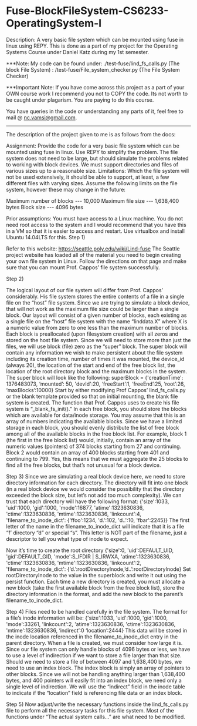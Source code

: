 # Fuse-BlockFileSystem-CS6233-OperatingSystem-I
Description: A very basic file system which can be mounted using fuse in linux using REPY.
This is done as a part of my project for the Operating Systems Course under Daniel Katz during my 1st semester.

***Note: My code can be found under: ./test-fuse/lind_fs_calls.py (The block File System)
                                   : /test-fuse/File_system_checker.py (The File System Checker)
                                  
***Important Note: If you have come across this project as a part of your OWN course work I recommend you not to COPY
the code. Its not worth to be caught under plagarism. You are paying to do this course.

You have queries in the code or understanding any parts of it, feel free to mail @ nc.vamsi@gmail.com.

*****
The description of the project given to me is as follows from the docs:

Assignment: Provide the code for a very basic file system which can be mounted using fuse in linux.  Use REPY to simplify the problem.  The file system does not need to be large, but should simulate the problems related to working with block devices.  We must support directories and files of various sizes up to a reasonable size.
Limitations: Which the file system will not be used extensively, it should be able to support, at least, a few different files with varying sizes.  Assume the following limits on the file system, however these may change in the future:

Maximum number of blocks --- 10,000
Maximum file size        --- 1,638,400 bytes
Block size               --- 4096 bytes

Prior assumptions:  You must have access to a Linux machine.  You do not need root access to the system and I would recommend that you have this in a VM so that it is easier to access and restart.  Use virtualbox and install Ubuntu 14.04LTS for this.
Step 1)

Refer to this website: https://seattle.poly.edu/wiki/Lind-fuse
The Seattle project website has loaded all of the material you need to begin creating your own file system in Linux.  Follow the directions on that page and make sure that you can mount Prof. Cappos’ file system successfully.

Step 2)

The logical layout of our file system will differ from Prof. Cappos’ considerably.  His file system stores the entire contents of a file in a single file on the “host” file system.  Since we are trying to simulate a block device, that will not work as the maximum file size could be larger than a single block.
Our layout will consist of a given number of blocks, each existing as a single file on the “host” file system with the name “linddata.X” where X is a numeric value from zero to one less than the maximum number of blocks.  Each block is preallocated (upon filesystem creation) with all zeros and stored on the host file system.
Since we will need to store more than just the files, we will use block (file) zero as the “super” block.  The super block will contain any information we wish to make persistent about the file system including its creation time, number of times it was mounted, the device_id (always 20), the location of the start and end of the free block list, the location of the root directory block and the maximum blocks in the system.  The super block will look like the following:
superBlock = {'creationTime': 1376483073,   ‘mounted’: 50, 'devId':20, ‘freeStart’:1, ‘freeEnd’:25, ‘root’:26, ‘maxBlocks’:10000}
Start by either modifying Prof Cappos’ lind_fs_calls.py or the blank template provided so that on initial mounting, the blank file system is created.  The function that Prof. Cappos uses to create his file system is “_blank_fs_init().”  In each free block, you should store the blocks which are available for data/inode storage.  You may assume that this is an array of numbers indicating the available blocks.  Since we have a limited storage in each block, you should evenly distribute the list of free block among all of the available blocks in the free block list.  For example, block 1 (the first in the free block list) would, initially, contain an array of the numeric values (pointers) of 374 blocks starting from 27 and continuing.  Block 2 would contain an array of 400 blocks starting from 401 and continuing to 799.  Yes, this means that we must aggregate the 25 blocks to find all the free blocks, but that’s not unusual for a block device.

Step 3)
Since we are simulating a real block device here, we need to store directory information for each directory.  The directory will fit into one block (in a real block device we would consider the possibility that the directory exceeded the block size, but let’s not add too much complexity).  We can trust that each directory will have the following format:
{'size':1033, 'uid':1000, 'gid':1000, 'mode':16877, 'atime':1323630836, 'ctime':1323630836, 'mtime':1323630836, 'linkcount':4, 'filename_to_inode_dict':  {'ffoo':1234, 'd.':102, 'd..':10, 'fbar':2245}}
The first letter of the name in the filename_to_inode_dict will indicate that it is a file “f’ directory “d” or special “s”.  This letter is NOT part of the filename, just a descriptor to tell you what type of inode to expect.

Now it’s time to create the root directory
{'size':0, 'uid':DEFAULT_UID, 'gid':DEFAULT_GID, 'mode':S_IFDIR | S_IRWXA, 'atime':1323630836, 'ctime':1323630836, 'mtime':1323630836, 'linkcount':2, 'filename_to_inode_dict': 
{‘d.’:rootDirectoryInode,’d..’:rootDirectoryInode}
Set rootDirectoryInode to the value in the superblock and write it out using the persist function.
Each time a new directory is created, you must allocate a new block (take the first available block from the free block list), store the directory information in the format, and add the new block to the parent’s filename_to_inode_dict.

Step 4)
Files need to be handled carefully in the file system.  The format for a file’s inode information will be: 
{'size':1033, 'uid':1000, 'gid':1000, 'mode':33261, 'linkcount':2, 'atime':1323630836, 'ctime':1323630836, 'mtime':1323630836, ‘indirect’:0 ‘location’:2444}
This data will be stored in the inode location referenced in the filename_to_inode_dict entry in the parent directory.  When a file is created, we must consider how large it is.  Since our file system can only handle blocks of 4096 bytes or less, we have to use a level of indirection if we want to store a file larger than that size.  Should we need to store a file of between 4097 and 1,638,400 bytes, we need to use an index block.  The index block is simply an array of pointers to other blocks.  Since we will not be handling anything larger than 1,638,400 bytes, and 400 pointers will easily fit into an index block, we need only a single level of indirection.
We will use the “indirect” field in the inode table to indicate if the “location” field is referencing file data or an index block.

Step 5)
Now adjust/write the necessary functions inside the lind_fs_calls.py file to perform all the necessary tasks for this file system. Most of the functions under “The actual system calls...” are what need to be modified.  

